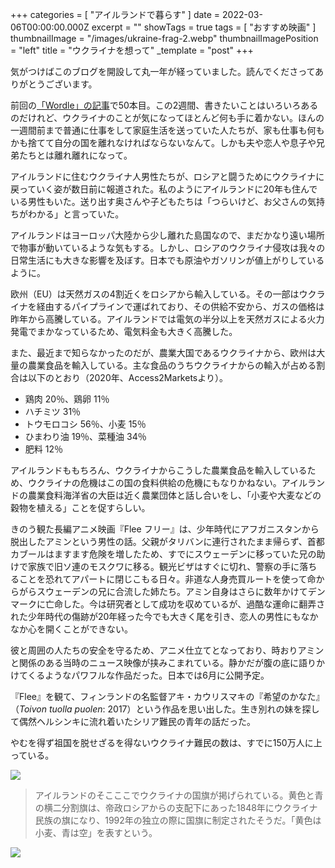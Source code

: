 +++
categories = [ "アイルランドで暮らす" ]
date = 2022-03-06T00:00:00.000Z
excerpt = ""
showTags = true
tags = [ "おすすめ映画" ]
thumbnailImage = "/images/ukraine-frag-2.webp"
thumbnailImagePosition = "left"
title = "ウクライナを想って"
_template = "post"
+++

気がつけばこのブログを開設して丸一年が経っていました。読んでくださってありがとうございます。

<!--more-->

前回の[「Wordle」の記事](https://www.riastra.com/2022/02/%E3%82%A2%E3%82%A4%E3%83%AB%E3%83%A9%E3%83%B3%E3%83%89%E3%81%A7%E3%82%82%E4%BA%BA%E6%B0%97%E3%81%AE%E5%8D%98%E8%AA%9E%E5%BD%93%E3%81%A6%E3%82%B2%E3%83%BC%E3%83%A0-wordle/)で50本目。この2週間、書きたいことはいろいろあるのだけれど、ウクライナのことが気になってほとんど何も手に着かない。ほんの一週間前まで普通に仕事をして家庭生活を送っていた人たちが、家も仕事も何もかも捨てて自分の国を離れなければならないなんて。しかも夫や恋人や息子や兄弟たちとは離れ離れになって。

アイルランドに住むウクライナ人男性たちが、ロシアと闘うためにウクライナに戻っていく姿が数日前に報道された。私のようにアイルランドに20年も住んでいる男性もいた。送り出す奥さんや子どもたちは「つらいけど、お父さんの気持ちがわかる」と言っていた。

アイルランドはヨーロッパ大陸から少し離れた島国なので、まだかなり遠い場所で物事が動いているような気もする。しかし、ロシアのウクライナ侵攻は我々の日常生活にも大きな影響を及ぼす。日本でも原油やガソリンが値上がりしているように。

欧州（EU）は天然ガスの4割近くをロシアから輸入している。その一部はウクライナを経由するパイプラインで運ばれており、その供給不安から、ガスの価格は昨年から高騰している。アイルランドでは電気の半分以上を天然ガスによる火力発電でまかなっているため、電気料金も大きく高騰した。

また、最近まで知らなかったのだが、農業大国であるウクライナから、欧州は大量の農業食品を輸入している。主な食品のうちウクライナからの輸入が占める割合は以下のとおり（2020年、Access2Marketsより）。

* 鶏肉 20％、鶏卵 11％
* ハチミツ 31％
* トウモロコシ 56％、小麦 15％
* ひまわり油 19％、菜種油 34％
* 肥料 12％

アイルランドももちろん、ウクライナからこうした農業食品を輸入しているため、ウクライナの危機はこの国の食料供給の危機にもなりかねない。アイルランドの農業食料海洋省の大臣は近く農業団体と話し合いをし、「小麦や大麦などの穀物を植える」ことを促すらしい。

きのう観た長編アニメ映画『Flee フリー』は、少年時代にアフガニスタンから脱出したアミンという男性の話。父親がタリバンに連行されたまま帰らず、首都カブールはますます危険を増したため、すでにスウェーデンに移っていた兄の助けで家族で旧ソ連のモスクワに移る。観光ビザはすぐに切れ、警察の手に落ちることを恐れてアパートに閉じこもる日々。非道な人身売買ルートを使って命からがらスウェーデンの兄に合流した姉たち。アミン自身はさらに数年かけてデンマークに亡命した。今は研究者として成功を収めているが、過酷な運命に翻弄された少年時代の傷跡が20年経った今でも大きく尾を引き、恋人の男性にもなかなか心を開くことができない。

彼と周囲の人たちの安全を守るため、アニメ仕立てとなっており、時おりアミンと関係のある当時のニュース映像が挟みこまれている。静かだが腹の底に語りかけてくるようなパワフルな作品だった。日本では6月に公開予定。

『Flee』を観て、フィンランドの名監督アキ・カウリスマキの『希望のかなた』（_Toivon tuolla puolen_: 2017）という作品を思い出した。生き別れの妹を探して偶然ヘルシンキに流れ着いたシリア難民の青年の話だった。

やむを得ず祖国を脱せざるを得ないウクライナ難民の数は、すでに150万人に上っている。

![](/images/ukraine-frag-2.webp)

> アイルランドのそこここでウクライナの国旗が掲げられている。黄色と青の横二分割旗は、帝政ロシアからの支配下にあった1848年にウクライナ民族の旗になり、1992年の独立の際に国旗に制定されたそうだ。「黄色は小麦、青は空」を表すという。

![](/images/ukraine-flag-png-hd.png)
